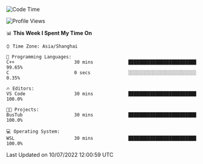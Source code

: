 <!--START_SECTION:waka-->
![Code Time](http://img.shields.io/badge/Code%20Time-154%20hrs%2015%20mins-blue)

![Profile Views](http://img.shields.io/badge/Profile%20Views-0-blue)

📊 **This Week I Spent My Time On** 

```text
⌚︎ Time Zone: Asia/Shanghai

💬 Programming Languages: 
C++                      30 mins             █████████████████████████   99.65% 
C                        0 secs              ░░░░░░░░░░░░░░░░░░░░░░░░░   0.35%

🔥 Editors: 
VS Code                  30 mins             █████████████████████████   100.0%

🐱‍💻 Projects: 
BusTub                   30 mins             █████████████████████████   100.0%

💻 Operating System: 
WSL                      30 mins             █████████████████████████   100.0%

```


 Last Updated on 10/07/2022 12:00:59 UTC
<!--END_SECTION:waka-->